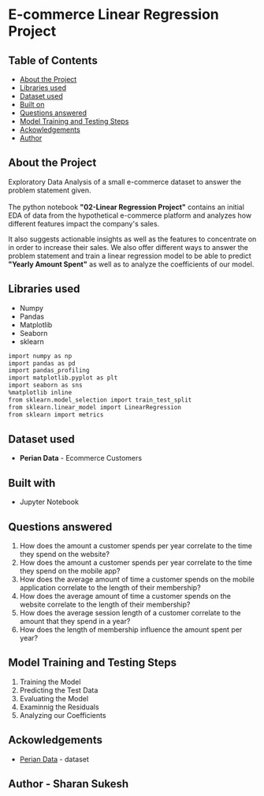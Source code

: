 
# E-commerce Linear Regression Project

<!-- TABLE OF CONTENTS -->
## Table of Contents

* [About the Project](#about-the-project)
* [Libraries used](#libraries-used)
* [Dataset used](#dataset-used)
* [Built on](#built-on)
* [Questions answered](#questions-answered)
* [Model Training and Testing Steps](#model-training-and-testing-steps)
* [Ackowledgements](#ackowledgements)
* [Author](#author)


## About the Project 
Exploratory Data Analysis of a small e-commerce dataset to answer the problem statement given.</br></br>
The python notebook __"02-Linear Regression Project"__ contains an initial EDA of data from the hypothetical e-commerce platform and analyzes how different features impact the company's sales. 

It also suggests actionable insights as well as the features to concentrate on in order to increase their sales. We also offer different ways to answer the problem statement and train a linear regression model to be able to predict __"Yearly Amount Spent"__ as well as to analyze the coefficients of our model. 

## Libraries used 
* Numpy
* Pandas
* Matplotlib
* Seaborn
* sklearn

```bash
import numpy as np                                                
import pandas as pd                                               
import pandas_profiling
import matplotlib.pyplot as plt
import seaborn as sns            
%matplotlib inline
from sklearn.model_selection import train_test_split
from sklearn.linear_model import LinearRegression 
from sklearn import metrics 
```

## Dataset used 
* __Perian Data__ - Ecommerce Customers

## Built with
* Jupyter Notebook

## Questions answered 
1. How does the amount a customer spends per year correlate to the time they spend on the website?
2. How does the amount a customer spends per year correlate to the time they spend on the mobile app?
3. How does the average amount of time a customer spends on the mobile application correlate to the length of their membership?
4. How does the average amount of time a customer spends on the website correlate to the length of their membership?
5. How does the average session length of a customer correlate to the amount that they spend in a year?
6. How does the length of membership influence the amount spent per year?

## Model Training and Testing Steps
1. Training the Model
2. Predicting the Test Data
3. Evaluating the Model
4. Examinnig the Residuals
5. Analyzing our Coefficients

## Ackowledgements
* <a href='http://www.pieriandata.com'>Perian Data</a> - dataset

## Author - Sharan Sukesh



